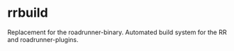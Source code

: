 # rrbuild
Replacement for the roadrunner-binary. Automated build system for the RR and roadrunner-plugins.
